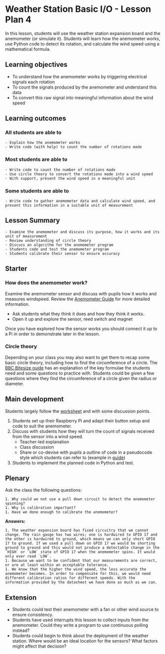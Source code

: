 #  Weather Station Basic I/O - Lesson Plan 4

In this lesson, students will use the weather station expansion board and the anemometer (or simulate it). Students will learn how the anemometer works, use Python code to detect its rotation, and calculate the wind speed using a mathematical formula.

## Learning objectives

- To understand how the anemometer works by triggering electrical signals each rotation
- To count the signals produced by the anemometer and understand this data
- To convert this raw signal into meaningful information about the wind speed

## Learning outcomes

### All students are able to

	- Explain how the anemometer works
	- Write code (with help) to count the number of rotations made

### Most students are able to

	- Write code to count the number of rotations made
	- Use circle theory to convert the rotations made into a wind speed
	- With support, present the wind speed in a meaningful unit

### Some students are able to

	- Write code to gather anemometer data and calculate wind speed, and present this information in a suitable unit of measurement

## Lesson Summary


	- Examine the anemometer and discuss its purpose, how it works and its unit of measurement
	- Review understanding of circle theory
	- Discuss an algorithm for the anemometer program
	- Students code and test the anemometer program
	- Students calibrate their sensor to ensure accuracy

## Starter

### How does the anemometer work?

Examine the anemometer sensor and discuss with pupils how it works and measures windspeed. Review the [Anemometer Guide](guides/weather_station/anemometer.md) for more detailed information.
- Ask students what they think it does and how they think it works.
- Open it up and explore the sensor, reed switch and magnet

Once you have explored how the sensor works you should connect it up to a Pi in order to demonstrate later in the lesson.

### Circle theory

Depending on your class you may also want to get them to recap some basic circle theory, including how to find the circumference of a circle. The [BBC Bitesize guide](http://www.bbc.co.uk/schools/gcsebitesize/maths/geometry/circlesrev2.shtml) has an explanation of the key formulae the students need and some questions to practice with. Students could be given a few questions where they find the circumference of a circle given the radius or diameter.

## Main development

Students largely follow the [worksheet](weather-station-1/lesson-4/worksheet.md) and with some discussion points.
1. Students set up their Raspberry Pi and adapt their button setup and code to suit the anemometer.
2. Discuss with students how they will turn the count of signals received from the sensor into a wind speed.
	- Teacher-led explanation
	- Class discussion
	- Share or co-devise with pupils a outline of code in a pseudocode style which students can refer to (example in [guide]())
3. Students to implement the planned code in Python and test.

## Plenary

Ask the class the following questions:

	1. Why could we not use a pull down circuit to detect the anemometer spinning?
	1. Why is calibration important?
	1. Have we done enough to calibrate the anemometer?

**Answers:**

	1. The weather expansion board has fixed circuitry that we cannot change. The rain gauge has two wires; one is hardwired to GPIO 17 and the other is hardwired to ground, which means we can only short GPIO 17 to ground. If we used a pull down on GPIO 17 we would be shorting ground to ground and this would not produce a detectable change in the `HIGH` or `LOW` state of GPIO 17 when the anemometer spins. It would only ever read `LOW`.
	1. Because we want to be confident that our measurements are correct, or are at least within an acceptable tolerance.
	1. We know that the higher the wind speed, the less accurate the anemometer becomes. In order to compensate for this, we would need different calibration ratios for different speeds. With the information provided by the datasheet we have done as much as we can.

## Extension

- Students could test their anemometer with a fan or other wind source to ensure consistency.
- Students have used interrupts this lesson to collect inputs from the anemometer. Could they write a program to use continuous polling instead?
- Students could begin to think about the deployment of the weather station. Where would be an ideal location for the sensors? What factors might affect that decision?
